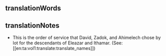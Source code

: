 ## translationWords


## translationNotes

* This is the order of service that David, Zadok, and Ahimelech chose by lot for the descendants of Eleazar and Ithamar. (See: [[en:ta:vol1:translate:translate_names]])
